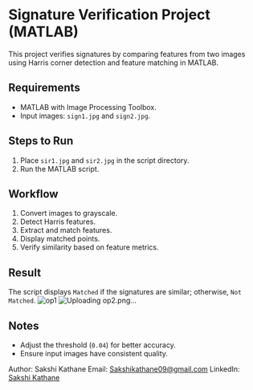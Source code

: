 # Signature Verification Project (MATLAB)

This project verifies signatures by comparing features from two images using Harris corner detection and feature matching in MATLAB.

## Requirements
- MATLAB with Image Processing Toolbox.
- Input images: `sign1.jpg` and `sign2.jpg`.

## Steps to Run
1. Place `sir1.jpg` and `sir2.jpg` in the script directory.
2. Run the MATLAB script.

## Workflow
1. Convert images to grayscale.
2. Detect Harris features.
3. Extract and match features.
4. Display matched points.
5. Verify similarity based on feature metrics.

## Result
The script displays `Matched` if the signatures are similar; otherwise, `Not Matched`.
![op1](https://github.com/user-attachments/assets/17fd7559-1672-4b7c-8904-5b73a8ef04cd)
![Uploading op2.png…]()



## Notes
- Adjust the threshold (`0.04`) for better accuracy.
- Ensure input images have consistent quality.

Author: Sakshi Kathane
Email: Sakshikathane09@gmail.com
LinkedIn: [Sakshi Kathane](https://www.linkedin.com/in/sakshi-kathane/)
